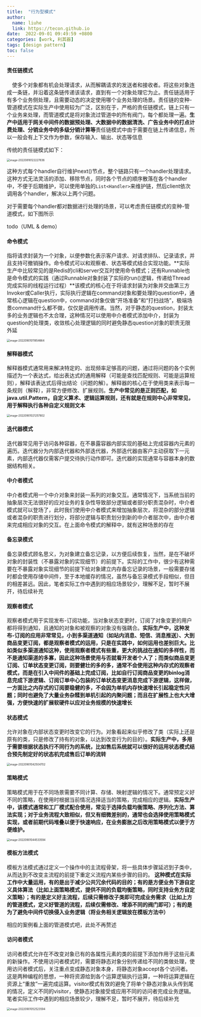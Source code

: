 ```yaml
---
title:  "行为型模式"
author:
  name: liuhe
  link: https://tecon.github.io
date:  2022-09-01 09:49:59 +0800
categories: [work, 利其器]
tags: [design pattern]
toc: false
---
```



#### 责任链模式

&ensp;&ensp;使多个对象都有机会处理请求，从而解耦请求的发送者和接收者。将这些对象连成一条链，并沿着这条链传递该请求，直到有一个对象处理它为止。责任链适用于有多个业务侧处理，且需要动态的决定使用哪个业务处理的场景。责任链的变种-管道模式在实际生产中使用较为广泛，区别在于，严格的责任链模式，链上只有一个业务来处理，而管道模式是将对象流过管道中的所有阀门，每个都处理一遍。**生产中适用于网关中间件的数据预处理、大数据中的数据清洗、广告业务中的打点计费处理、分销业务中的多级分销计算等**责任链模式中由于需要在链上传递信息，所以一般会有上下文作为参数，保存输入、输出、状态等信息

传统的责任链模式如下：

<img src="/2022/09/upgit_20220901_1661996687.png" alt="image-20220816122227836" style="zoom:50%;" />

这种方式每个handler自行维护next()节点，整个链路只有一个handler处理请求。这种方式无法灵活的添加、移除节点，同时各个节点的顺序散落在各个handler中，不便于后期维护，可以使用单独的`List<Handler>`来维护链，然后client依次调用各个handler，解决以上两个问题。

对于需要每个handler都对数据进行处理的场景，可以考虑责任链模式的变种-管道模式，如下图所示

todo（UML & demo）

#### 命令模式

​		指将请求封装为一个对象，以便参数化表示客户请求、对请求排队、记录请求，并且支持可撤销操作。命令模式可以和观察者、状态等模式结合实现功能。**实际生产中比较常见的是Redis的cli和server交互时使用命令模式；还有Runnable也是命令模式的实践（通过Runnable对象封装了实际的run()逻辑，传递给Thread完成实际的线程运行过程）**该模式的核心在于将请求封装为对象并交由第三方Invoker或Caller执行，实际执行逻辑在command对象和要处理的question中，通常核心逻辑在question中，command对象仅做“开场准备”和“打扫战场”，极端场景command什么都不做，仅仅是调用传递。当然，对于静态的question，封装太多的业务逻辑也不太合理，这种情况可以使用中介者模式添加中介，封装为question的处理类，收敛核心处理逻辑的同时避免静态question对象的职责无限外延

<img src="/2022/09/upgit_20220901_1661996691.png" alt="image-20220901011854664" style="zoom:50%;" />

#### 解释器模式

​		解释器模式通常用来解决特定的、出现频率足够高的问题，通过将问题的各个实例描述为一个表达式，给出表达式的通用解释（可能是查找匹配规则、可能是运算规则），解释该表达式后得出结论（问题的解）。解释器的核心在于使用类来表示每一条规则（解释），非常方便修改、扩展规则。**生产中常见的是正则匹配，如java.util.Pattern，自定义算术、逻辑运算规则，还有就是在规则中心非常常见，用于解释执行各种自定义规则文本**

<img src="/2022/09/upgit_20220901_1661996695.png" alt="image-20220901021257802" style="zoom:50%;" />

#### 迭代器模式

​		迭代器常见用于访问各种容器，在不暴露容器内部实现的基础上完成容器内元素的遍历。迭代器分为内部迭代器和外部迭代器，外部迭代器由客户主动获取下一元素，内部迭代器仅需客户提交待执行动作即可。迭代器的实现通常与容器本身的数据结构相关。

#### 中介者模式

​		中介者模式用一个中介对象来封装一系列的对象交互。通常情况下，当系统当前的抽象层次无法很好的应对业务的复杂性导致部分逻辑或者部分职责混杂时，中介者模式就可以登场了，此时我们使用中介者模式来增加抽象层次，将混杂的部分逻辑或者混杂的职责进行划分，将部分逻辑与职责划分到新的中介者层次中，由中介者来完成相应对象的交互。在上面命令模式的解释中，就有这种场景的存在

#### 备忘录模式

​		备忘录模式顾名思义，为对象建立备忘记录，以方便后续恢复，当然，是在不破坏对象的封装性（不暴露对象的实现细节）的前提下。实际的工作中，很少有这种需要在不暴露对象实现细节的前提下给对象建立内存备忘记录的场景，一般需要存储时都会使用存储中间件，至于本地缓存的情况，虽然与备忘录模式手段相似，但目的相差甚远。因此，笔者实际工作中遇到的相应场景较少，理解不足，暂时不展开，待后续补充

#### 观察者模式

​		观察者模式用于实现发布-订阅功能，当对象状态变更时，订阅了对象变更的用户都将得到通知，且通知的对象和被观察的对象没有强耦合。**实际生产中，这种发布-订阅的应用非常常见，小到多渠道通知（如站内消息、短信、消息推送）、大到商品变更订阅，都是观察者模式的运用，只是在实践中，如何运用也差别巨大。比如类似多渠道通知这种，使用观察者模式有些重，更大的挑战在通知的多样性，而不是通知渠道的多寡，因此这种场景使用与否就看开发者个人了；而类似商品变更订阅、订单状态变更订阅，则要健壮的多的多，通常不会使用这种内存式的观察者模式，而是在引入中间件的基础上完成订阅，比如自行订阅商品变更的binlog消息完成下游逻辑、订阅订单中心包装的订单状态变更消息完成下游逻辑，这样做，一方面比之内存式的订阅要稳健的多，不会因为单机内存快速增长引起稳定性问题；同时也避免了大量业务杂糅到单机引起的内聚问题；而且在扩展性上也大大增强，方便快速的扩展软硬件以应对业务规模的快速增长**

#### 状态模式

​		允许对象在内部状态变更时改变它的行为。对象看起来似乎修改了类（实际上还是原有的类，只是修改了持有的对象，以达到改变行为的目的）。**实际生产中，多用于需要根据状态执行不同行为的系统，比如售后系统就可以很好的运用状态模式结合预先制定好的状态机完成售后订单的流转**

<img src="/2022/09/upgit_20220901_1661996701.png" alt="image-20220901042504702" style="zoom:50%;" />



#### 策略模式

​		策略模式用于在不同场景需要不同计算、存储、映射逻辑的情况下。通常预定义好不同的策略，在使用时根据当前情况选择适当的策略，完成相应的逻辑。**实际生产中，该模式通常和工厂模式配合使用，常见于选择负载均衡策略、序列化方法、算法实现；对于业务流程大致相似，但又有细微差别的，通常也会选择使用策略模式实现，或者前期代码堆叠以便于快速响应，在业务膨胀之后改用策略模式以便于方便维护。**

<img src="/2022/09/upgit_20220901_1661996711.png" alt="image-20220901044533594" style="zoom:50%;" />

#### 模板方法模式

​		模板方法模式通过定义一个操作中的主流程骨架，将一些具体步骤延迟到子类中，从而达到不改变主流程的前提下重定义流程内某些步骤的目的。	**这种模式在实际工作中大量运用，有的是出于减少公共冗余代码的目的；有的是方便业务下游自定义具体算法（比如上面策略模式，提供不同的负载均衡策略，同时支持业务方自定义策略）；有的是定义好主流程，后续只需修改子类即可完成业务需求（比如上方的管道模式，定义好管道的流程，后续仅需修改、增添不同的阀门即可）；有的是为了避免中间件切换侵入业务逻辑（将业务相关逻辑放在模板方法中）**

相应的案例看上面的管道模式吧，此处不再赘述

#### 访问者模式

​		访问者模式允许在不改变对象已有的各属性元素的类的前提下添加作用于这些元素的新操作。不使用访问者模式时，需要将静态对象分别传递给不同的类做处理，使用访问者模式后，关注重点变成静态对象本身，将静态对象accept各个访问者。这是两种编程的思想，一种将资源给到各个运算逻辑执行运算，一种将运算逻辑在资源上“重放”一遍完成运算。visitor模式有效的避免了将单个静态对象从头传到尾的情况，定义不同的visitor，使静态对象接受或应用不同的访问者完成业务逻辑。笔者实际工作中遇到的相应场景较少，理解不足，暂时不展开，待后续补充

<img src="/2022/09/upgit_20220901_1661996719.png" alt="image-20220901052523594" style="zoom:50%;" />

